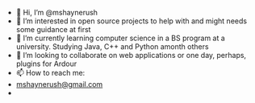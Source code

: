 - 👋 Hi, I’m @mshaynerush
- 👀 I’m interested in open source projects to help with and might needs some guidance at first
- 🌱 I’m currently learning computer science in a BS program at a university. Studying Java, C++ and Python amonth others
- 💞️ I’m looking to collaborate on web applications or one day, perhaps, plugins for Ardour
- 📫 How to reach me:
- mshaynerush@gmail.com
-

<!---
mshaynerush/mshaynerush is a ✨ special ✨ repository because its `README.md` (this file) appears on your GitHub profile.
You can click the Preview link to take a look at your changes.
--->
